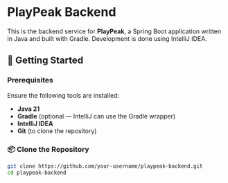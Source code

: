 # PlayPeak Backend

This is the backend service for **PlayPeak**, a Spring Boot application written in Java and built with Gradle. Development is done using IntelliJ IDEA.

## 🚀 Getting Started

### Prerequisites

Ensure the following tools are installed:

- **Java 21**  
- **Gradle** (optional — IntelliJ can use the Gradle wrapper)
- **IntelliJ IDEA**
- **Git** (to clone the repository)

### 📦 Clone the Repository

```bash
git clone https://github.com/your-username/playpeak-backend.git
cd playpeak-backend
